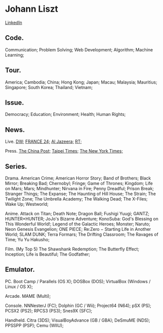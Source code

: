 # Johann Liszt
[LinkedIn](https://www.linkedin.com/in/paint1024/)

## Code.

Communication; Problem Solving; Web Development; Algorithm; Machine Learning;

## Tour.

America; Cambodia; China; Hong Kong; Japan; Macau; Malaysia; Mauritius; Singapore; South Korea; Thailand; Vietnam;

## Issue.

Democracy; Education; Environment; Health; Human Rights;

## News.

Live.
 [DW;](https://www.youtube.com/channel/UCknLrEdhRCp1aegoMqRaCZg)
 [FRANCE 24;](https://www.youtube.com/channel/UCQfwfsi5VrQ8yKZ-UWmAEFg) 
 [Al Jazeera;](https://www.youtube.com/channel/UCNye-wNBqNL5ZzHSJj3l8Bg)
 [RT;](https://www.youtube.com/channel/UCpwvZwUam-URkxB7g4USKpg)

Press.
 [The China Post;](https://chinapost.nownews.com)
 [Taipei Times;](http://www.taipeitimes.com)
 [The New York Times;](https://www.nytimes.com)

## Series.

Drama.
 American Crime;
 American Horror Story;
 Band of Brothers;
 Black Mirror;
 Breaking Bad;
 Chernobyl;
 Fringe;
 Game of Thrones;
 Kingdom;
 Life on Mars;
 Mars;
 Mindhunter;
 Nirvana in Fire;
 Penny Dreadful;
 Prison Break;
 Stranger Things;
 The Expanse;
 The Haunting of Hill House;
 The Strain;
 The Twilight Zone;
 The Umbrella Academy;
 The Walking Dead;
 The X-Files;
 Wake Up;
 Westworld;

Anime.
 Attack on Titan;
 Death Note;
 Dragon Ball;
 Fushigi Yuugi;
 GANTZ;
 HUNTER×HUNTER;
 JoJo's Bizarre Adventure;
 KonoSuba: God's Blessing on This Wonderful World!;
 Legend of the Galactic Heroes;
 Monster;
 Naruto;
 Neon Genesis Evangelion;
 ONE PIECE;
 Re:Zero − Starting Life in Another World;
 SLAM DUNK;
 Terra Formars;
 The Drifting Classroom;
 The Ravages of Time;
 Yu Yu Hakusho;

Film. (My Top 5)
 The Shawshank Redemption;
 The Butterfly Effect;
 Inception;
 Life is Beautiful;
 The Godfather;

## Emulator.

PC.
 Boot Camp / Parallels (OS X);
 DOSBox (DOS);
 VirtualBox (Windows / Linux / OS X);
 
Arcade.
 MAME (Multi);
 
Console.
 NNNesterJ (FC);
 Dolphin (GC / Wii);
 Project64 (N64);
 pSX (PS);
 PCSX2 (PS2);
 RPCS3 (PS3);
 Snes9X (SFC);
 
Handheld.
 Citra (3DS);
 VisualBoyAdvance (GB / GBA);
 DeSmuME (NDS);
 PPSSPP (PSP);
 Cemu (WIIU);
